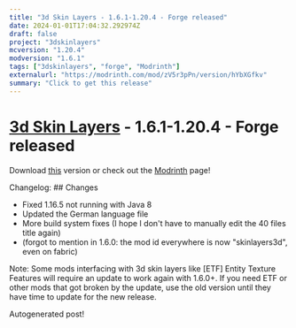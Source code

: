 ```yaml
---
title: "3d Skin Layers - 1.6.1-1.20.4 - Forge released"
date: 2024-01-01T17:04:32.292974Z
draft: false
project: "3dskinlayers"
mcversion: "1.20.4"
modversion: "1.6.1"
tags: ["3dskinlayers", "forge", "Modrinth"]
externalurl: "https://modrinth.com/mod/zV5r3pPn/version/hYbXGfkv"
summary: "Click to get this release"
---
```

# [3d Skin Layers](/project/3dskinlayers) - 1.6.1-1.20.4 - Forge released
Download [this](https://modrinth.com/mod/zV5r3pPn/version/hYbXGfkv) version or check out the [Modrinth](https://modrinth.com/mod/zV5r3pPn) page!

Changelog: ## Changes
- Fixed 1.16.5 not running with Java 8
- Updated the German language file
- More build system fixes (I hope I don't have to manually edit the 40 files title again)
- (forgot to mention in 1.6.0: the mod id everywhere is now "skinlayers3d", even on fabric)

Note: Some mods interfacing with 3d skin layers like [ETF] Entity Texture Features will require an update to work again with 1.6.0+. If you need ETF or other mods that got broken by the update, use the old version until they have time to update for the new release.

Autogenerated post!
